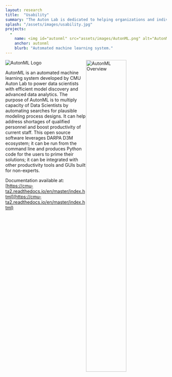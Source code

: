 ```yaml
---
layout: research
title:  "Usability"
summary: "The Auton Lab is dedicated to helping organizations and individuals make use of machine learning and automation principles to better ourselves and the lives of everyone. We create software and guidelines that makes it easier for anyone to perform complex data analysis, and to refine techniques to better use the data available to them."
splash: "/assets/images/usability.jpg"
projects:
  - 
    name: <img id="autonml" src="assets/images/AutonML.png" alt="AutonML" style="width:80px">
    anchor: autonml
    blurb: "Automated machine learning system."
---
```


<img id="autonml" src="{{'/assets/images/AutonML.png' | relative_url}}" alt="AutonML Logo">

<img src="{{'/assets/images/AutonML2.png' | relative_url}}" alt="AutonML Overview" style="float:right;width:50%">

AutonML is an automated machine learning system developed by CMU Auton Lab to power data scientists with efficient model discovery and advanced data analytics. The purpose of AutonML is to multiply capacity of Data Scientists by automating searches for plausible modeling process designs. It can help address shortages of qualified personnel and boost productivity of current staff. This open source software leverages DARPA D3M ecosystem; it can be run from the command line and produces Python code for the users to prime their solutions; it can be integrated with other productivity tools and GUIs built for non-experts. 

Documentation available at: [https://cmu-ta2.readthedocs.io/en/master/index.html](https://cmu-ta2.readthedocs.io/en/master/index.html)

